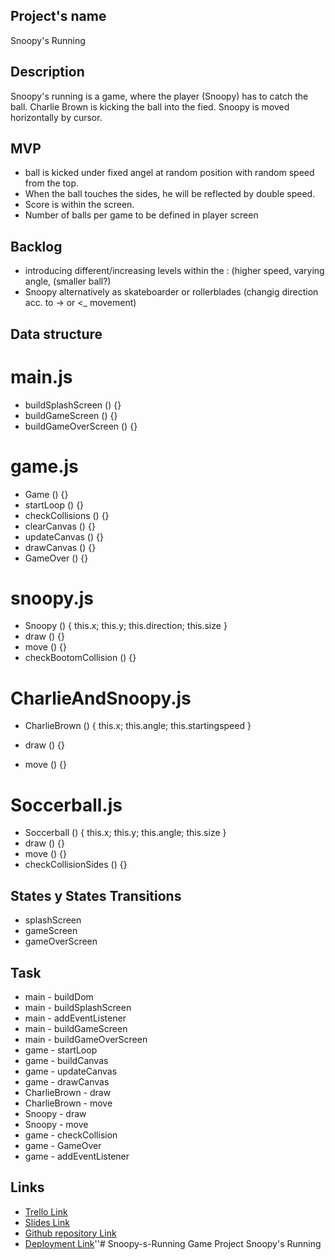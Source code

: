 ## Project's name
Snoopy's Running

## Description
Snoopy's running is a game, where the player (Snoopy) has to catch the ball.
Charlie Brown is kicking the ball into the fied.
Snoopy is moved horizontally by cursor.


## MVP
- ball is kicked under fixed angel at random position with random speed from the top.
- When the ball touches the sides, he will be reflected by double speed.
- Score is within the screen.
- Number of balls per game to be defined in player screen

## Backlog
- introducing different/increasing levels within the : (higher speed, varying angle, (smaller ball?)
- Snoopy alternatively as skateboarder or rollerblades (changig direction acc. to -> or <_ movement)  

 ## Data structure

# main.js

- buildSplashScreen () {}
- buildGameScreen () {}
- buildGameOverScreen () {}

# game.js

- Game () {}
- startLoop () {}
- checkCollisions () {}
- clearCanvas () {}
- updateCanvas () {}
- drawCanvas () {}
- GameOver () {}

# snoopy.js 

- Snoopy () {
    this.x;
    this.y;
    this.direction;
    this.size
}
- draw () {}
- move () {}
- checkBootomCollision () {}

# CharlieAndSnoopy.js 

- CharlieBrown () {
    this.x;
    this.angle;
    this.startingspeed
}

- draw () {}
- move () {}

# Soccerball.js 

- Soccerball () {
    this.x;
    this.y;
    this.angle;
    this.size
}
- draw () {}
- move () {}
- checkCollisionSides () {}


## States y States Transitions
- splashScreen
- gameScreen
- gameOverScreen

## Task
- main - buildDom
- main - buildSplashScreen
- main - addEventListener
- main - buildGameScreen
- main - buildGameOverScreen
- game - startLoop
- game - buildCanvas
- game - updateCanvas
- game - drawCanvas
- CharlieBrown - draw
- CharlieBrown - move
- Snoopy - draw
- Snoopy - move
- game - checkCollision
- game - GameOver
- game - addEventListener

## Links

- [Trello Link](https://trello.com)
- [Slides Link](http://slides.com)
- [Github repository Link](http://github.com)
- [Deployment Link](http://github.com)''# Snoopy-s-Running
Game Project Snoopy's Running
